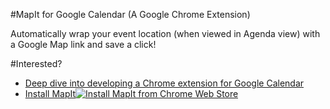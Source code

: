 #MapIt for Google Calendar (A Google Chrome Extension)

Automatically wrap your event location (when viewed in Agenda view) with a Google Map link and save a click!

#Interested?
* [Deep dive into developing a Chrome extension for Google Calendar](http://harishvc.com/2015/12/29/mapit-for-google-calendar/)
* <a href="https://chrome.google.com/webstore/detail/mapit-for-google-calendar/gnmohhffhadlkilikphnibfhelellaih?hl=en-US&gl=US)">Install MapIt<img src="/pics/ChromeWebStore_Badge.png" alt="Install MapIt from Chrome Web Store"/></a>  

